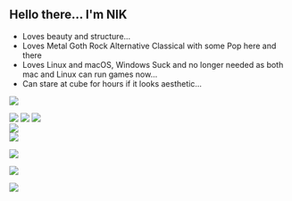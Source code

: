 ## Hello there... I'm NIK
- Loves beauty and structure...
- Loves Metal Goth Rock Alternative Classical with some Pop here and there
- Loves Linux and macOS, Windows Suck and no longer needed as both mac and Linux can run games now...
- Can stare at cube for hours if it looks aesthetic...

![](https://github.com/isnik09/NIK2221994/blob/output/github-contribution-grid-snake-dark.svg?palette=github-dark)

[![](https://visitcount.itsvg.in/api?id=isnik09&icon=2&color=3)](https://visitcount.itsvg.in)
![](https://quotes-github-readme.vercel.app/api?type=horizontal&theme=merko)
![](https://github-readme-stats.vercel.app/api?username=isnik09&theme=gotham&hide_border=true&include_all_commits=true&count_private=true)<br/>
![](https://github-readme-streak-stats.herokuapp.com/?user=isnik09&theme=gotham&hide_border=true)<br/>
![](https://github-readme-stats.vercel.app/api/top-langs/?username=isnik09&theme=gotham&hide_border=true&include_all_commits=true&count_private=true&layout=compact)

[![](https://visitcount.itsvg.in/api?id=isnik09&icon=2&color=3)](https://visitcount.itsvg.in)

![](https://github-readme-activity-graph.vercel.app/graph?username=isnik09&theme=github-dark&bg_color=0d1117&color=58a6ff&line=58a6ff&point=ffffff&area=true&hide_border=true) 

![](https://github-profile-trophy.vercel.app/?username=isnik09&theme=matrix&no-frame=false&no-bg=false&margin-w=4) 
